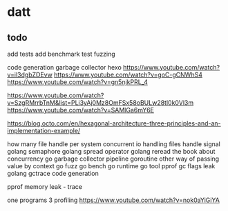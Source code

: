 # datt

## todo

add tests
add benchmark
test fuzzing

code generation
garbage collector
hexo
https://www.youtube.com/watch?v=il3dgbZDEvw
https://www.youtube.com/watch?v=goC-gCNWhS4
https://www.youtube.com/watch?v=gn5njkPRL_4

https://www.youtube.com/watch?v=SzgRMrrbTnM&list=PLi3yAj0Mz8OmFSx58oBULw28tl0k0Vl3m
https://www.youtube.com/watch?v=SAMlGa6mY6E

https://blog.octo.com/en/hexagonal-architecture-three-principles-and-an-implementation-example/

how many file handle per system
concurrent io handling files handle
signal golang
semaphore golang
spread operator golang
reread the book about concurrency
go garbage collector
pipeline goroutine
other way of passing value by context
go fuzz
go bench
go runtime
go tool pprof gc flags leak golang gctrace
code generation

pprof memory leak - trace

one programs 3 profiling
https://www.youtube.com/watch?v=nok0aYiGiYA